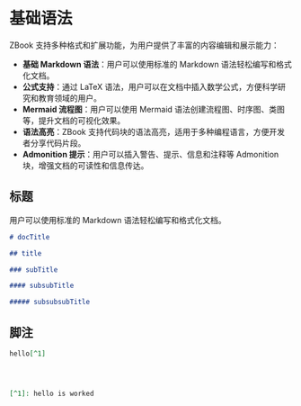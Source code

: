 # 基础语法

ZBook 支持多种格式和扩展功能，为用户提供了丰富的内容编辑和展示能力：

- **基础 Markdown 语法**：用户可以使用标准的 Markdown 语法轻松编写和格式化文档。
- **公式支持**：通过 LaTeX 语法，用户可以在文档中插入数学公式，方便科学研究和教育领域的用户。
- **Mermaid 流程图**：用户可以使用 Mermaid 语法创建流程图、时序图、类图等，提升文档的可视化效果。
- **语法高亮**：ZBook 支持代码块的语法高亮，适用于多种编程语言，方便开发者分享代码片段。
- **Admonition 提示**：用户可以插入警告、提示、信息和注释等 Admonition 块，增强文档的可读性和信息传达。

## 标题

用户可以使用标准的 Markdown 语法轻松编写和格式化文档。

```markdown
# docTitle

## title

### subTitle

#### subsubTitle

##### subsubsubTitle
```

## 脚注

```markdown
hello[^1]




[^1]: hello is worked
```
